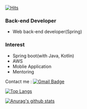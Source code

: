 [![Hits](https://hits.seeyoufarm.com/api/count/incr/badge.svg?url=https%3A%2F%2Fgithub.com%2Fraphaelming%2Fhit-counter&count_bg=%2379C83D&title_bg=%23555555&icon=&icon_color=%23E7E7E7&title=hits&edge_flat=false)](https://hits.seeyoufarm.com)  

### Back-end Developer
- Web back-end developer(Spring)

### Interest
- Spring boot(with Java, Kotlin)
- AWS
- Moblie Application
- Mentoring

Contact me : [![Gmail Badge](https://img.shields.io/badge/Gmail-d14836?style=flat-square&logo=Gmail&logoColor=white&link=mailto:spear131121@gmail.com)](mailto:spear131121@gmail.com)

[![Top Langs](https://github-readme-stats.vercel.app/api/top-langs/?username=raphaelming&layout=compact)](https://github.com/anuraghazra/github-readme-stats)

[![Anurag's github stats](https://github-readme-stats.vercel.app/api?username=raphaelming&count_private=true&show_icons=true&theme=tokyonight)](https://github.com/anuraghazra/github-readme-stats)

<!--
**raphaelming/raphaelming** is a ✨ _special_ ✨ repository because its `README.md` (this file) appears on your GitHub profile.

Here are some ideas to get you started:

- 🔭 I’m currently working on ...
- 🌱 I’m currently learning ...
- 👯 I’m looking to collaborate on ...
- 🤔 I’m looking for help with ...
- 💬 Ask me about ...
- 📫 How to reach me: ...
- 😄 Pronouns: ...
- ⚡ Fun fact: ...
-->
